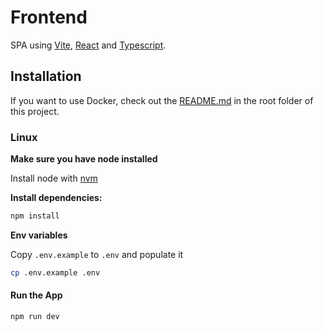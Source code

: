 # Frontend

SPA using [Vite](https://vitejs.dev/), [React](https://react.dev/) and [Typescript](https://www.typescriptlang.org/).

## Installation

If you want to use Docker, check out the [README.md](../README.md) in the root folder of this project.

### Linux

**Make sure you have node installed**

Install node with [nvm](https://github.com/nvm-sh/nvm?tab=readme-ov-file#installing-and-updating)

**Install dependencies:**

```bash
npm install
```

**Env variables**

Copy `.env.example` to `.env` and populate it

```bash
cp .env.example .env
```

#### Run the App

```bash
npm run dev
```
